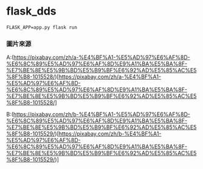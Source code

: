 # flask_dds

```
FLASK_APP=app.py flask run
```

### 圖片來源

A:(https://pixabay.com/zh/a-%E4%BF%A1-%E5%AD%97%E6%AF%8D-%E6%8C%89%E5%AD%97%E6%AF%8D%E9%A1%BA%E5%BA%8F-%E7%BE%8E%E5%9B%BD%E5%B9%BF%E6%92%AD%E5%85%AC%E5%8F%B8-1015528/)[https://pixabay.com/zh/a-%E4%BF%A1-%E5%AD%97%E6%AF%8D-%E6%8C%89%E5%AD%97%E6%AF%8D%E9%A1%BA%E5%BA%8F-%E7%BE%8E%E5%9B%BD%E5%B9%BF%E6%92%AD%E5%85%AC%E5%8F%B8-1015528/]

B:(https://pixabay.com/zh/b-%E4%BF%A1-%E5%AD%97%E6%AF%8D-%E6%8C%89%E5%AD%97%E6%AF%8D%E9%A1%BA%E5%BA%8F-%E7%BE%8E%E5%9B%BD%E5%B9%BF%E6%92%AD%E5%85%AC%E5%8F%B8-1015529/)[https://pixabay.com/zh/b-%E4%BF%A1-%E5%AD%97%E6%AF%8D-%E6%8C%89%E5%AD%97%E6%AF%8D%E9%A1%BA%E5%BA%8F-%E7%BE%8E%E5%9B%BD%E5%B9%BF%E6%92%AD%E5%85%AC%E5%8F%B8-1015529/)]